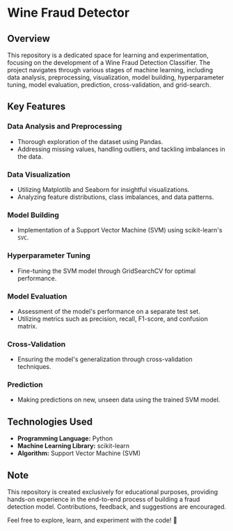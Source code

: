 # Wine Fraud Detector

## Overview

This repository is a dedicated space for learning and experimentation, focusing on the development of a Wine Fraud Detection Classifier. The project navigates through various stages of machine learning, including data analysis, preprocessing, visualization, model building, hyperparameter tuning, model evaluation, prediction, cross-validation, and grid-search.

## Key Features

### Data Analysis and Preprocessing

- Thorough exploration of the dataset using Pandas.
- Addressing missing values, handling outliers, and tackling imbalances in the data.

### Data Visualization

- Utilizing Matplotlib and Seaborn for insightful visualizations.
- Analyzing feature distributions, class imbalances, and data patterns.

### Model Building

- Implementation of a Support Vector Machine (SVM) using scikit-learn's `SVC`.

### Hyperparameter Tuning

- Fine-tuning the SVM model through GridSearchCV for optimal performance.

### Model Evaluation

- Assessment of the model's performance on a separate test set.
- Utilizing metrics such as precision, recall, F1-score, and confusion matrix.

### Cross-Validation

- Ensuring the model's generalization through cross-validation techniques.

### Prediction

- Making predictions on new, unseen data using the trained SVM model.

## Technologies Used

- **Programming Language:** Python
- **Machine Learning Library:** scikit-learn
- **Algorithm:** Support Vector Machine (SVM)

## Note

This repository is created exclusively for educational purposes, providing hands-on experience in the end-to-end process of building a fraud detection model. Contributions, feedback, and suggestions are encouraged.

Feel free to explore, learn, and experiment with the code! 🚀

